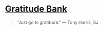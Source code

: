 # [Gratitude Bank](https://shaneliesegang.com/projects/gratitude/)

> “Just go to gratitude.” — Tony Harris, SJ
